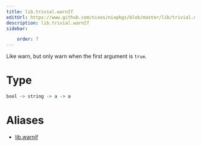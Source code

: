```yaml
---
title: lib.trivial.warnIf
editUrl: https://www.github.com/nixos/nixpkgs/blob/master/lib/trivial.nix#L483C12
description: lib.trivial.warnIf
sidebar:

    order: 7
---
```


Like warn, but only warn when the first argument is `true`.

# Type

```haskell
bool -> string -> a -> a
```


# Aliases

- [lib.warnif](/nix-doc-comments/reference/lib/lib-warnif)


